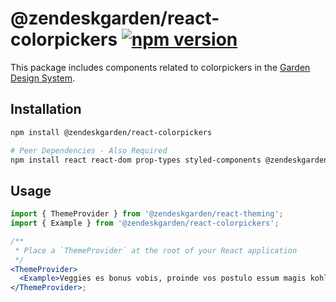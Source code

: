 # @zendeskgarden/react-colorpickers [![npm version](https://flat.badgen.net/npm/v/@zendeskgarden/react-colorpickers)](https://www.npmjs.com/package/@zendeskgarden/react-colorpickers)

This package includes components related to colorpickers in the
[Garden Design System](https://zendeskgarden.github.io/).

## Installation

```sh
npm install @zendeskgarden/react-colorpickers

# Peer Dependencies - Also Required
npm install react react-dom prop-types styled-components @zendeskgarden/react-theming
```

## Usage

```jsx static
import { ThemeProvider } from '@zendeskgarden/react-theming';
import { Example } from '@zendeskgarden/react-colorpickers';

/**
 * Place a `ThemeProvider` at the root of your React application
 */
<ThemeProvider>
  <Example>Veggies es bonus vobis, proinde vos postulo essum magis kohlrabi...</Example>
</ThemeProvider>;
```

<!--
  TODO:

  * [ ] Add colorpickers to root README table.
  * [ ] Add colorpickers to demo `index.html`.
  * [ ] Add colorpickers to `styleguide.base.config.js` webpack globals.
  * [ ] Delete this comment block.
-->
